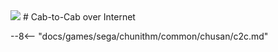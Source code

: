 <img class="header-logo" src="/img/sega/chunithm/luminous/logo.webp">
# Cab-to-Cab over Internet

--8<-- "docs/games/sega/chunithm/common/chusan/c2c.md"
